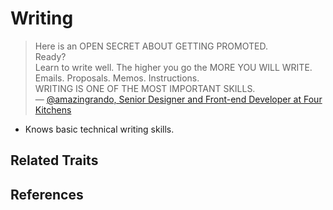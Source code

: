 # Writing

> Here is an OPEN SECRET ABOUT GETTING PROMOTED.  
> Ready?  
> Learn to write well. The higher you go the MORE YOU WILL WRITE. Emails. Proposals. Memos. Instructions.  
> WRITING IS ONE OF THE MOST IMPORTANT SKILLS.  
> — [@amazingrando, Senior Designer and Front-end Developer at Four Kitchens](https://twitter.com/amazingrando/status/1020370126661718016)

* Knows basic technical writing skills.

## Related Traits

## References
